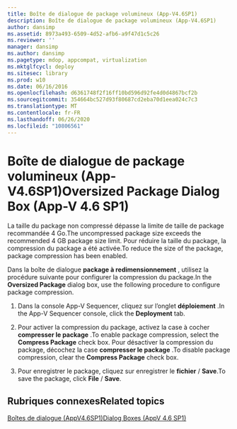 ```yaml
---
title: Boîte de dialogue de package volumineux (App-V4.6SP1)
description: Boîte de dialogue de package volumineux (App-V4.6SP1)
author: dansimp
ms.assetid: 8973a493-6509-4d52-afb6-a9f47d1c5c26
ms.reviewer: ''
manager: dansimp
ms.author: dansimp
ms.pagetype: mdop, appcompat, virtualization
ms.mktglfcycl: deploy
ms.sitesec: library
ms.prod: w10
ms.date: 06/16/2016
ms.openlocfilehash: d6361748f2f16ff10bd596d92fe4d0d4867bcf2b
ms.sourcegitcommit: 354664bc527d93f80687cd2eba70d1eea024c7c3
ms.translationtype: MT
ms.contentlocale: fr-FR
ms.lasthandoff: 06/26/2020
ms.locfileid: "10806561"
---
```

# <span data-ttu-id="59482-103">Boîte de dialogue de package volumineux (App-V4.6SP1)</span><span class="sxs-lookup"><span data-stu-id="59482-103">Oversized Package Dialog Box (App-V 4.6 SP1)</span></span>


<span data-ttu-id="59482-104">La taille du package non compressé dépasse la limite de taille de package recommandée 4 Go.</span><span class="sxs-lookup"><span data-stu-id="59482-104">The uncompressed package size exceeds the recommended 4 GB package size limit.</span></span> <span data-ttu-id="59482-105">Pour réduire la taille du package, la compression du package a été activée.</span><span class="sxs-lookup"><span data-stu-id="59482-105">To reduce the size of the package, package compression has been enabled.</span></span>

<span data-ttu-id="59482-106">Dans la boîte de dialogue **package à redimensionnement** , utilisez la procédure suivante pour configurer la compression du package.</span><span class="sxs-lookup"><span data-stu-id="59482-106">In the **Oversized Package** dialog box, use the following procedure to configure package compression.</span></span>

1.  <span data-ttu-id="59482-107">Dans la console App-V Sequencer, cliquez sur l’onglet **déploiement** .</span><span class="sxs-lookup"><span data-stu-id="59482-107">In the App-V Sequencer console, click the **Deployment** tab.</span></span>

2.  <span data-ttu-id="59482-108">Pour activer la compression du package, activez la case à cocher **compresser le package** .</span><span class="sxs-lookup"><span data-stu-id="59482-108">To enable package compression, select the **Compress Package** check box.</span></span> <span data-ttu-id="59482-109">Pour désactiver la compression du package, décochez la case **compresser le package** .</span><span class="sxs-lookup"><span data-stu-id="59482-109">To disable package compression, clear the **Compress Package** check box.</span></span>

3.  <span data-ttu-id="59482-110">Pour enregistrer le package, cliquez sur enregistrer le **fichier**  /  **Save**.</span><span class="sxs-lookup"><span data-stu-id="59482-110">To save the package, click **File** / **Save**.</span></span>

## <span data-ttu-id="59482-111">Rubriques connexes</span><span class="sxs-lookup"><span data-stu-id="59482-111">Related topics</span></span>


[<span data-ttu-id="59482-112">Boîtes de dialogue (AppV4.6SP1)</span><span class="sxs-lookup"><span data-stu-id="59482-112">Dialog Boxes (AppV 4.6 SP1)</span></span>](dialog-boxes--appv-46-sp1-.md)

 

 





